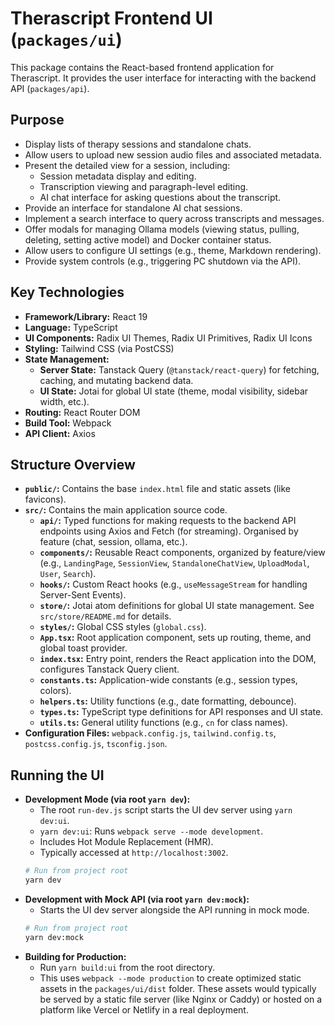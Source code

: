 # Therascript Frontend UI (`packages/ui`)

This package contains the React-based frontend application for Therascript. It provides the user interface for interacting with the backend API (`packages/api`).

## Purpose

*   Display lists of therapy sessions and standalone chats.
*   Allow users to upload new session audio files and associated metadata.
*   Present the detailed view for a session, including:
    *   Session metadata display and editing.
    *   Transcription viewing and paragraph-level editing.
    *   AI chat interface for asking questions about the transcript.
*   Provide an interface for standalone AI chat sessions.
*   Implement a search interface to query across transcripts and messages.
*   Offer modals for managing Ollama models (viewing status, pulling, deleting, setting active model) and Docker container status.
*   Allow users to configure UI settings (e.g., theme, Markdown rendering).
*   Provide system controls (e.g., triggering PC shutdown via the API).

## Key Technologies

*   **Framework/Library:** React 19
*   **Language:** TypeScript
*   **UI Components:** Radix UI Themes, Radix UI Primitives, Radix UI Icons
*   **Styling:** Tailwind CSS (via PostCSS)
*   **State Management:**
    *   **Server State:** Tanstack Query (`@tanstack/react-query`) for fetching, caching, and mutating backend data.
    *   **UI State:** Jotai for global UI state (theme, modal visibility, sidebar width, etc.).
*   **Routing:** React Router DOM
*   **Build Tool:** Webpack
*   **API Client:** Axios

## Structure Overview

*   **`public/`:** Contains the base `index.html` file and static assets (like favicons).
*   **`src/`:** Contains the main application source code.
    *   **`api/`:** Typed functions for making requests to the backend API endpoints using Axios and Fetch (for streaming). Organised by feature (chat, session, ollama, etc.).
    *   **`components/`:** Reusable React components, organized by feature/view (e.g., `LandingPage`, `SessionView`, `StandaloneChatView`, `UploadModal`, `User`, `Search`).
    *   **`hooks/`:** Custom React hooks (e.g., `useMessageStream` for handling Server-Sent Events).
    *   **`store/`:** Jotai atom definitions for global UI state management. See `src/store/README.md` for details.
    *   **`styles/`:** Global CSS styles (`global.css`).
    *   **`App.tsx`:** Root application component, sets up routing, theme, and global toast provider.
    *   **`index.tsx`:** Entry point, renders the React application into the DOM, configures Tanstack Query client.
    *   **`constants.ts`:** Application-wide constants (e.g., session types, colors).
    *   **`helpers.ts`:** Utility functions (e.g., date formatting, debounce).
    *   **`types.ts`:** TypeScript type definitions for API responses and UI state.
    *   **`utils.ts`:** General utility functions (e.g., `cn` for class names).
*   **Configuration Files:** `webpack.config.js`, `tailwind.config.ts`, `postcss.config.js`, `tsconfig.json`.

## Running the UI

*   **Development Mode (via root `yarn dev`):**
    *   The root `run-dev.js` script starts the UI dev server using `yarn dev:ui`.
    *   `yarn dev:ui`: Runs `webpack serve --mode development`.
    *   Includes Hot Module Replacement (HMR).
    *   Typically accessed at `http://localhost:3002`.
    ```bash
    # Run from project root
    yarn dev
    ```
*   **Development with Mock API (via root `yarn dev:mock`):**
    *   Starts the UI dev server alongside the API running in mock mode.
    ```bash
    # Run from project root
    yarn dev:mock
    ```
*   **Building for Production:**
    *   Run `yarn build:ui` from the root directory.
    *   This uses `webpack --mode production` to create optimized static assets in the `packages/ui/dist` folder. These assets would typically be served by a static file server (like Nginx or Caddy) or hosted on a platform like Vercel or Netlify in a real deployment.
